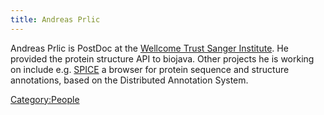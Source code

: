 ```yaml
---
title: Andreas Prlic
---
```


Andreas Prlic is PostDoc at the [Wellcome Trust Sanger
Institute](http://www.sanger.ac.uk/). He provided the protein structure
API to biojava. Other projects he is working on include e.g.
[SPICE](http://www.efamily.org.uk/software/dasclients/spice) a browser
for protein sequence and structure annotations, based on the Distributed
Annotation System.

<Category:People>
